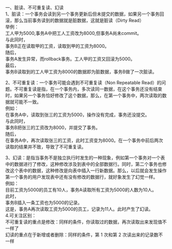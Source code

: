 一、脏读、不可重复读、幻读<br />1、脏读：一个事务会读到另一个事务更新后但未提交的数据，如果另一个事务回滚，那么当前事务读到的数据就是脏数据，这就是脏读（Dirty Read）<br />举例：<br />工人甲为5000,事务A中把工人工资改为8000,但事务A尚未commit。<br />与此同时，<br />事务B正在读取甲的工资，读取到甲的工资为8000。<br />随后，<br />事务A发生异常，而rollback事务。工人甲的工资又回滚为5000。<br />最后，<br />事务B读取到的工人甲工资为8000的数据即为脏数据，事务B做了一次脏读。

2、不可重复读：一个事务可能会遇到不可重复读（Non Repeatable Read）的问题。不可重复读是指，在一个事务内，多次读同一数据，在这个事务还没有结束时，如果另一个事务恰好修改了这个数据，那么，在第一个事务中，两次读取的数据就可能不一致。<br />例如：<br />在事务A中，读取到张三的工资为5000，操作没有完成，事务还没提交。<br />与此同时，<br />事务B把张三的工资改为8000，并提交了事务。<br />随后，<br />在事务A中，再次读取张三的工资，此时工资变为8000。在一个事务中前后两次读取的结果并不致，导致了不可重复读。

3、幻读：是指当事务不是独立执行时发生的一种现象，例如第一个事务对一个表中的数据进行了修改，这种修改涉及到表中的全部数据行。同时，第二个事务也修改这个表中的数据，这种修改是向表中插入一行新数据。那么，以后就会发生操作第一个事务的用户发现表中还有没有修改的数据行，就好象发生了幻觉一样。<br />例如：<br />目前工资为5000的员工有10人，事务A读取所有工资为5000的人数为10人。<br />此时，<br />事务B插入一条工资也为5000的记录。<br />这是，事务A再次读取工资为5000的员工，记录为11人。此时产生了幻读。<br />4.可关注区别：<br />不可重复读的重点是修改：同样的条件，你读取过的数据，再次读取出来发现值不一样了<br />幻读的重点在于新增或者删除：同样的条件，第 1 次和第 2 次读出来的记录数不一样

[<br />](https://blog.csdn.net/song854601134/article/details/125147625)
